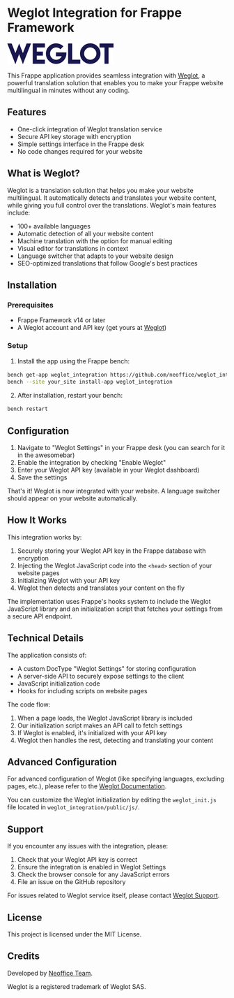 # Weglot Integration for Frappe Framework

![Weglot](https://raw.githubusercontent.com/bvisible/weglot_integration/refs/heads/main/weglot_integration/public/img/weglot_logo.svg)

This Frappe application provides seamless integration with [Weglot](https://weglot.com), a powerful translation solution that enables you to make your Frappe website multilingual in minutes without any coding.

## Features

- One-click integration of Weglot translation service
- Secure API key storage with encryption
- Simple settings interface in the Frappe desk
- No code changes required for your website

## What is Weglot?

Weglot is a translation solution that helps you make your website multilingual. It automatically detects and translates your website content, while giving you full control over the translations. Weglot's main features include:

- 100+ available languages
- Automatic detection of all your website content
- Machine translation with the option for manual editing
- Visual editor for translations in context
- Language switcher that adapts to your website design
- SEO-optimized translations that follow Google's best practices

## Installation

### Prerequisites

- Frappe Framework v14 or later
- A Weglot account and API key (get yours at [Weglot](https://dashboard.weglot.com/register))

### Setup

1. Install the app using the Frappe bench:

```bash
bench get-app weglot_integration https://github.com/neoffice/weglot_integration
bench --site your_site install-app weglot_integration
```

2. After installation, restart your bench:

```bash
bench restart
```

## Configuration

1. Navigate to "Weglot Settings" in your Frappe desk (you can search for it in the awesomebar)
2. Enable the integration by checking "Enable Weglot"
3. Enter your Weglot API key (available in your Weglot dashboard)
4. Save the settings

That's it! Weglot is now integrated with your website. A language switcher should appear on your website automatically.

## How It Works

This integration works by:

1. Securely storing your Weglot API key in the Frappe database with encryption
2. Injecting the Weglot JavaScript code into the `<head>` section of your website pages
3. Initializing Weglot with your API key
4. Weglot then detects and translates your content on the fly

The implementation uses Frappe's hooks system to include the Weglot JavaScript library and an initialization script that fetches your settings from a secure API endpoint.

## Technical Details

The application consists of:

- A custom DocType "Weglot Settings" for storing configuration
- A server-side API to securely expose settings to the client
- JavaScript initialization code
- Hooks for including scripts on website pages

The code flow:

1. When a page loads, the Weglot JavaScript library is included
2. Our initialization script makes an API call to fetch settings
3. If Weglot is enabled, it's initialized with your API key
4. Weglot then handles the rest, detecting and translating your content

## Advanced Configuration

For advanced configuration of Weglot (like specifying languages, excluding pages, etc.), please refer to the [Weglot Documentation](https://developers.weglot.com/javascript/javascript-main).

You can customize the Weglot initialization by editing the `weglot_init.js` file located in `weglot_integration/public/js/`.

## Support

If you encounter any issues with the integration, please:

1. Check that your Weglot API key is correct
2. Ensure the integration is enabled in Weglot Settings
3. Check the browser console for any JavaScript errors
4. File an issue on the GitHub repository

For issues related to Weglot service itself, please contact [Weglot Support](https://support.weglot.com).

## License

This project is licensed under the MIT License.

## Credits

Developed by [Neoffice Team](https://neoffice.io).

Weglot is a registered trademark of Weglot SAS.
